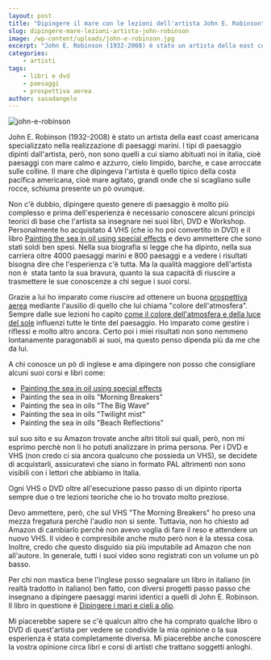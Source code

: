 ```yaml
---
layout: post
title: "Dipingere il mare con le lezioni dell'artista John E. Robinson"
slug: dipingere-mare-lezioni-artista-john-robinson
image: /wp-content/uploads/john-e-robinson.jpg
excerpt: "John E. Robinson (1932-2008) è stato un artista della east coast americana specializzato nella realizzazione di paesaggi marini. I tipi di paesaggio"
categories:
    - artisti
tags:
    - libri e dvd
    - paesaggi
    - prospettiva aerea
author: sasadangelo
---
```


![john-e-robinson](https://www.disegnoepittura.it/wp-content/uploads/john-e-robinson.jpg "john-e-robinson")

John E. Robinson (1932-2008) è stato un artista della east coast americana specializzato nella realizzazione di paesaggi marini. I tipi di paesaggio dipinti dall'artista, però, non sono quelli a cui siamo abituati noi in italia, cioè paesaggi con mare calmo e azzurro, cielo limpido, barche, e case arroccate sulle colline. Il mare che dipingeva l'artista è quello tipico della costa pacifica americana, cioè mare agitato, grandi onde che si scagliano sulle rocce, schiuma presente un pò ovunque.

Non c'è dubbio, dipingere questo genere di paesaggio è molto più complesso e prima dell'esperienza è necessario conoscere alcuni principi teorici di base che l'artista sa insegnare nei suoi libri, DVD e Workshop. Personalmente ho acquistato 4 VHS (che io ho poi convertito in DVD) e il libro [Painting the sea in oil using special effects](https://www.disegnoepittura.it/painting-the-sea-in-oils-using-special-effects/) e devo ammettere che sono stati soldi ben spesi. Nella sua biografia si legge che ha dipinto, nella sua carriera oltre 4000 paesaggi marini e 800 paesaggi e a vedere i risultati bisogna dire che l'esperienza c'è tutta. Ma la qualità maggiore dell'artista non è  stata tanto la sua bravura, quanto la sua capacità di riuscire a trasmettere le sue conoscenze a chi segue i suoi corsi.

Grazie a lui ho imparato come riuscire ad ottenere un buona [prospettiva aerea](https://www.disegnoepittura.it/prospettiva-aerea-esempio-applicazione/) mediante l'ausilio di quello che lui chiama "colore dell'atmosfera". Sempre dalle sue lezioni ho capito [come il colore dell'atmosfera e della luce del sole](https://www.disegnoepittura.it/colore-luce-sole-atmosfera/) influenzi tutte le tinte del paesaggio. Ho imparato come gestire i riflessi e molto altro ancora. Certo poi i miei risultati non sono nemmeno lontanamente paragonabili ai suoi, ma questo penso dipenda più da me che da lui.

A chi conosce un pò di inglese e ama dipingere non posso che consigliare alcuni suoi corsi e libri come:

- [Painting the sea in oil using special effects](https://www.disegnoepittura.it/painting-the-sea-in-oils-using-special-effects/)
- Painting the sea in oils "Morning Breakers"
- Painting the sea in oils "The Big Wave"
- Painting the sea in oils "Twilight mist"
- Painting the sea in oils "Beach Reflections"

sul suo sito e su Amazon trovate anche altri titoli sui quali, però, non mi esprimo perchè non li ho potuti analizzare in prima persona. Per i DVD e VHS (non credo ci sia ancora qualcuno che possieda un VHS), se decidete di acquistarli, assicuratevi che siano in formato PAL altrimenti non sono visibili con i lettori che abbiamo in Italia.

Ogni VHS o DVD oltre all'esecuzione passo passo di un dipinto riporta sempre due o tre lezioni teoriche che io ho trovato molto preziose.

Devo ammettere, però, che sul VHS "The Morning Breakers" ho preso una mezza fregatura perchè l'audio non si sente. Tuttavia, non ho chiesto ad Amazon di cambiarlo perchè non avevo voglia di fare il reso e attendere un nuovo VHS. Il video è compresibile anche muto però non è la stessa cosa. Inoltre, credo che questo disguido sia più imputabile ad Amazon che non all'autore. In generale, tutti i suoi video sono registrati con un volume un pò basso.

Per chi non mastica bene l'inglese posso segnalare un libro in italiano (in realtà tradotto in italiano) ben fatto, con diversi progetti passo passo che insegnano a dipingere paesaggi marini identici a quelli di John E. Robinson. Il libro in questione è [Dipingere i mari e cieli a olio](https://www.disegnoepittura.it/dipingere-cieli-mari-olio/).

Mi piacerebbe sapere se c'è qualcun altro che ha comprato qualche libro o DVD di quest'artista per vedere se condivide la mia opinione o la sua esperienza è stata completamente diversa. Mi piacerebbe anche conoscere la vostra opinione circa libri e corsi di artisti che trattano soggetti anloghi.
